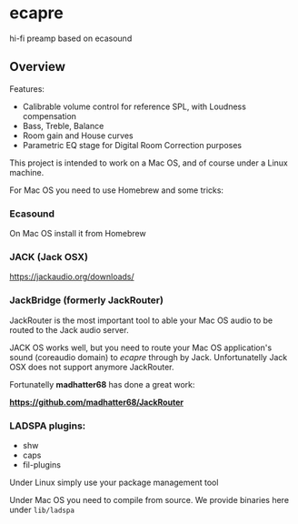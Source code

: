 # ecapre
hi-fi preamp based on ecasound


## Overview

Features:

 - Calibrable volume control for reference SPL, with Loudness compensation
 - Bass, Treble, Balance
 - Room gain and House curves
 - Parametric EQ stage for Digital Room Correction purposes

This project is intended to work on a Mac OS, and of course under a Linux machine.

For Mac OS you need to use Homebrew and some tricks:

### Ecasound

On Mac OS install it from Homebrew


### JACK (Jack OSX)

https://jackaudio.org/downloads/


### JackBridge (formerly JackRouter)

JackRouter is the most important tool to able your Mac OS audio to be routed to the Jack audio server.

JACK OS works well, but you need to route your Mac OS application's sound (coreaudio domain) to *ecapre* through by Jack. 
Unfortunatelly Jack OSX does not support anymore JackRouter.

Fortunatelly **madhatter68** has done a great work:

  **https://github.com/madhatter68/JackRouter**


### LADSPA plugins:

  - shw
  - caps
  - fil-plugins

Under Linux simply use your package management tool

Under Mac OS you need to compile from source. We provide binaries here under `lib/ladspa`


